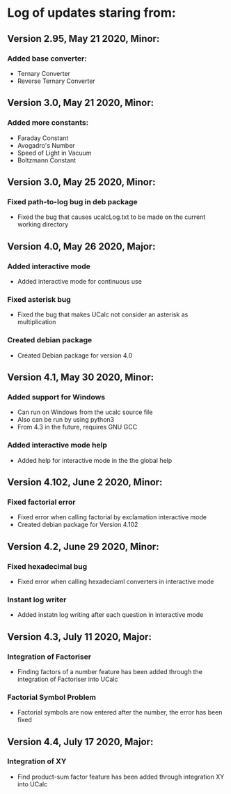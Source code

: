
# Log of updates staring from:
## Version 2.95, May 21 2020, Minor:
### Added base converter:
  * Ternary Converter
  * Reverse Ternary Converter

## Version 3.0, May 21 2020, Minor:
### Added more constants:
  * Faraday Constant
  * Avogadro's Number
  * Speed of Light in Vacuum
  * Boltzmann Constant

## Version 3.0, May 25 2020, Minor:
### Fixed path-to-log bug in deb package
  * Fixed the bug that causes ucalcLog.txt
    to be made on the current working directory

## Version 4.0, May 26 2020, Major:
### Added interactive mode
  * Added interactive mode for continuous use
### Fixed asterisk bug
  * Fixed the bug that makes UCalc not
    consider an asterisk as multiplication
### Created debian package
  * Created Debian package for version 4.0

## Version 4.1, May 30 2020, Minor:
### Added support for Windows
  * Can run on Windows from the ucalc source file
  * Also can be run by using python3
  * From 4.3 in the future, requires GNU GCC
### Added interactive mode help
  * Added help for interactive mode in the
    the global help 

## Version 4.102, June 2 2020, Minor:
### Fixed factorial error
  * Fixed error when calling factorial by exclamation
    interactive mode
  * Created debian package for Version 4.102

## Version 4.2, June 29 2020, Minor:
### Fixed hexadecimal bug
  * Fixed error when calling hexadeciaml converters in
    interactive mode
### Instant log writer
  * Added instatn log writing after each question
    in interactive mode

## Version 4.3, July 11 2020, Major:
### Integration of Factoriser
  * Finding factors of a number feature has been
    added through the integration of Factoriser
    into UCalc
### Factorial Symbol Problem
  * Factorial symbols are now entered after the
    number, the error has been fixed

## Version 4.4, July 17 2020, Major:
### Integration of XY
  * Find product-sum factor feature has been
    added through integration XY into UCalc
